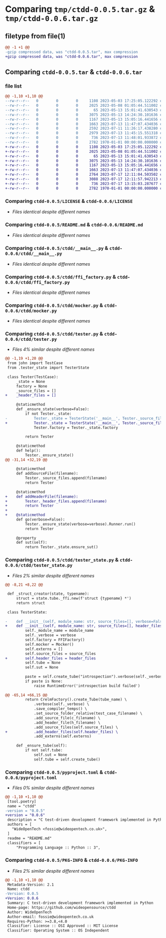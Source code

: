 # Comparing `tmp/ctdd-0.0.5.tar.gz` & `tmp/ctdd-0.0.6.tar.gz`

## filetype from file(1)

```diff
@@ -1 +1 @@
-gzip compressed data, was "ctdd-0.0.5.tar", max compression
+gzip compressed data, was "ctdd-0.0.6.tar", max compression
```

## Comparing `ctdd-0.0.5.tar` & `ctdd-0.0.6.tar`

### file list

```diff
@@ -1,10 +1,10 @@
--rw-r--r--   0        0        0     1108 2023-05-03 17:25:05.122292 ctdd-0.0.5/LICENSE
--rw-r--r--   0        0        0     2025 2023-05-08 01:05:44.511002 ctdd-0.0.5/README.md
--rw-r--r--   0        0        0       65 2023-05-13 15:01:41.630543 ctdd-0.0.5/ctdd/__init__.py
--rw-r--r--   0        0        0     3075 2023-05-13 14:24:30.101636 ctdd-0.0.5/ctdd/__main__.py
--rw-r--r--   0        0        0     1167 2023-05-13 15:05:16.441656 ctdd-0.0.5/ctdd/ffi_factory.py
--rw-r--r--   0        0        0     1663 2023-07-13 11:47:07.434036 ctdd-0.0.5/ctdd/mocker.py
--rw-r--r--   0        0        0     2592 2023-07-11 11:26:17.438280 ctdd-0.0.5/ctdd/tester.py
--rw-r--r--   0        0        0     2979 2023-07-13 11:45:15.551318 ctdd-0.0.5/ctdd/tester_state.py
--rw-r--r--   0        0        0      736 2023-07-13 11:48:01.933872 ctdd-0.0.5/pyproject.toml
--rw-r--r--   0        0        0     2782 1970-01-01 00:00:00.000000 ctdd-0.0.5/PKG-INFO
+-rw-r--r--   0        0        0     1108 2023-05-03 17:25:05.122292 ctdd-0.0.6/LICENSE
+-rw-r--r--   0        0        0     2025 2023-05-08 01:05:44.511002 ctdd-0.0.6/README.md
+-rw-r--r--   0        0        0       65 2023-05-13 15:01:41.630543 ctdd-0.0.6/ctdd/__init__.py
+-rw-r--r--   0        0        0     3075 2023-05-13 14:24:30.101636 ctdd-0.0.6/ctdd/__main__.py
+-rw-r--r--   0        0        0     1167 2023-05-13 15:05:16.441656 ctdd-0.0.6/ctdd/ffi_factory.py
+-rw-r--r--   0        0        0     1663 2023-07-13 11:47:07.434036 ctdd-0.0.6/ctdd/mocker.py
+-rw-r--r--   0        0        0     2764 2023-07-17 12:11:04.503502 ctdd-0.0.6/ctdd/tester.py
+-rw-r--r--   0        0        0     3088 2023-07-17 12:11:57.942213 ctdd-0.0.6/ctdd/tester_state.py
+-rw-r--r--   0        0        0      736 2023-07-17 13:15:03.287677 ctdd-0.0.6/pyproject.toml
+-rw-r--r--   0        0        0     2782 1970-01-01 00:00:00.000000 ctdd-0.0.6/PKG-INFO
```

### Comparing `ctdd-0.0.5/LICENSE` & `ctdd-0.0.6/LICENSE`

 * *Files identical despite different names*

### Comparing `ctdd-0.0.5/README.md` & `ctdd-0.0.6/README.md`

 * *Files identical despite different names*

### Comparing `ctdd-0.0.5/ctdd/__main__.py` & `ctdd-0.0.6/ctdd/__main__.py`

 * *Files identical despite different names*

### Comparing `ctdd-0.0.5/ctdd/ffi_factory.py` & `ctdd-0.0.6/ctdd/ffi_factory.py`

 * *Files identical despite different names*

### Comparing `ctdd-0.0.5/ctdd/mocker.py` & `ctdd-0.0.6/ctdd/mocker.py`

 * *Files identical despite different names*

### Comparing `ctdd-0.0.5/ctdd/tester.py` & `ctdd-0.0.6/ctdd/tester.py`

 * *Files 4% similar despite different names*

```diff
@@ -1,19 +1,20 @@
 from john import TestCase
 from .tester_state import TesterState
 
 class Tester(TestCase):
     _state = None
     factory = None
     _source_files = []
+    _header_files = []
 
     @staticmethod
     def _ensure_state(verbose=False):
         if not Tester._state:
-            Tester._state = TesterState('__main__', Tester._source_files, verbose=verbose)
+            Tester._state = TesterState('__main__', Tester._source_files,  Tester._header_files, verbose=verbose)
             Tester.factory = Tester._state.factory
 
         return Tester
 
     @staticmethod
     def help():
         Tester._ensure_state()
@@ -31,14 +32,19 @@
 
     @staticmethod
     def addSourceFile(filename):
         Tester._source_files.append(filename)
         return Tester
 
     @staticmethod
+    def addHeaderFile(filename):
+        Tester._header_files.append(filename)
+        return Tester
+
+    @staticmethod
     def go(verbose=False):
         Tester._ensure_state(verbose=verbose).Runner.run()
         return Tester
 
     @property
     def sut(self):
         return Tester._state.ensure_sut()
```

### Comparing `ctdd-0.0.5/ctdd/tester_state.py` & `ctdd-0.0.6/ctdd/tester_state.py`

 * *Files 2% similar despite different names*

```diff
@@ -8,21 +8,22 @@
 
 def _struct_creator(state, typename):
     struct = state.tube._ffi.new(f'struct {typename} *')
     return struct
 
 class TesterState:
 
-    def __init__(self, module_name: str, source_files=[], verbose=False):
+    def __init__(self, module_name: str, source_files=[], header_files=[], verbose=False):
         self._module_name = module_name
         self._verbose = verbose
         self.factory = FFIFactory()
         self.mocker = Mocker()
         self.externs = []
         self.source_files = source_files
+        self.header_files = header_files
         self.tube = None
         self.sut = None
 
         paste = self.create_tube("introspection").verbose(self._verbose).squeeze()
         if paste is None:
             raise RuntimeError('introspection build failed')
 
@@ -65,14 +66,15 @@
         return CrelmFactory().create_Tube(tube_name) \
             .verbose(self._verbose) \
             .save_compiler_temps() \
             .set_source_folder_relative(test_case_filename) \
             .add_source_file(c_filename) \
             .add_header_file(h_filename) \
             .add_source_files(self.source_files) \
+            .add_header_files(self.header_files) \
             .add_externs(self.externs)
 
     def _ensure_tube(self):
         if not self.tube:
             self.sut = None
             self.tube = self.create_tube()
```

### Comparing `ctdd-0.0.5/pyproject.toml` & `ctdd-0.0.6/pyproject.toml`

 * *Files 0% similar despite different names*

```diff
@@ -1,10 +1,10 @@
 [tool.poetry]
 name = "ctdd"
-version = "0.0.5"
+version = "0.0.6"
 description = "C test-driven development framework implemented in Python"
 authors = [
   "WideOpenTech <fossie@wideopentech.co.uk>",
 ]
 readme = "README.md"
 classifiers = [
     "Programming Language :: Python :: 3",
```

### Comparing `ctdd-0.0.5/PKG-INFO` & `ctdd-0.0.6/PKG-INFO`

 * *Files 2% similar despite different names*

```diff
@@ -1,10 +1,10 @@
 Metadata-Version: 2.1
 Name: ctdd
-Version: 0.0.5
+Version: 0.0.6
 Summary: C test-driven development framework implemented in Python
 Home-page: https://github.com/wideopensource/ctdd
 Author: WideOpenTech
 Author-email: fossie@wideopentech.co.uk
 Requires-Python: >=3.8,<4.0
 Classifier: License :: OSI Approved :: MIT License
 Classifier: Operating System :: OS Independent
```

